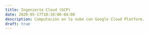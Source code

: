 ```yaml
---
title: Ingeniería Cloud (GCP)
date: 2020-05-17T18:10:00-04:00
description: Computación en la nube con Google Cloud Platform.
draft: true
---
```



